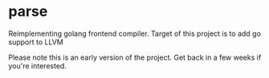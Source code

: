 # parse
Reimplementing golang frontend compiler. Target of this project is to add go support to LLVM

Please note this is an early version of the project. Get back in a few weeks if you're interested.
